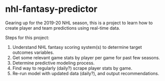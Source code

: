 # nhl-fantasy-predictor
Gearing up for the 2019-20 NHL season, this is a project to learn how to create player and team predictions using real-time data.

Steps for this project:
1. Understand NHL fantasy scoring system(s) to determine target outcomes variables.
2. Get some relevant game stats by player per game for past few seasons.
3. Determine predictive modeling process.
4. Find way to regularly (daily?) scrape player stats by game.
5. Re-run model with updated data (daily?), and output recommendations.
